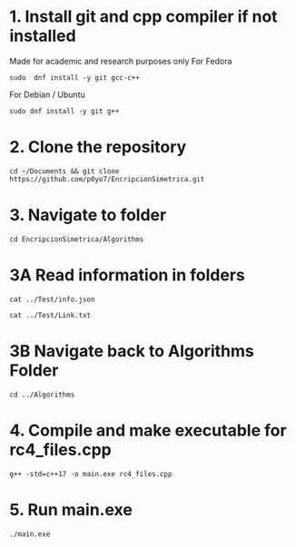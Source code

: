 # 1. Install git and cpp compiler if not installed
Made for academic and research purposes only
For Fedora
```
sudo  dnf install -y git gcc-c++
```
For Debian / Ubuntu
```
sudo dnf install -y git g++
```

# 2. Clone the repository
```
cd ~/Documents && git clone https://github.com/p0yo7/EncripcionSimetrica.git
```
# 3. Navigate to folder
```
cd EncripcionSimetrica/Algorithms
```
# 3A Read information in folders
```
cat ../Test/info.json
```
```
cat ../Test/Link.txt
```
# 3B Navigate back to Algorithms Folder
```
cd ../Algorithms
```
# 4. Compile and make executable for rc4_files.cpp 
```
g++ -std=c++17 -o main.exe rc4_files.cpp
```
# 5. Run main.exe
```
./main.exe
```
